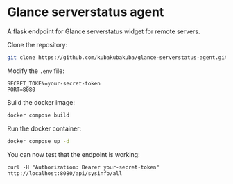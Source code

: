 # Glance serverstatus agent
A flask endpoint for Glance serverstatus widget for remote servers.

Clone the repository:
```bash
git clone https://github.com/kubakubakuba/glance-serverstatus-agent.git
```

Modify the `.env` file:
```
SECRET_TOKEN=your-secret-token
PORT=8080
```

Build the docker image:
```bash
docker compose build
```

Run the docker container:
```bash
docker compose up -d
```

You can now test that the endpoint is working:

```
curl -H "Authorization: Bearer your-secret-token" http://localhost:8080/api/sysinfo/all
```